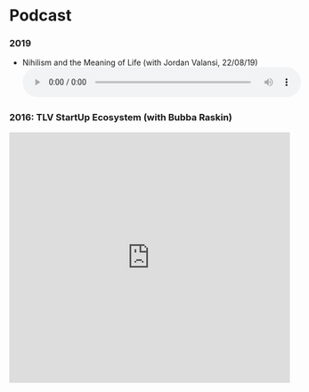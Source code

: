 <style>
	audio { width: 500px; }
</style>
# Podcast 

### 2019 

* Nihilism and the Meaning of Life (with Jordan Valansi, 22/08/19) <audio controls><source src="audio/mannys.mp3" type="audio/mp3"></audio>

### 2016: TLV StartUp Ecosystem (with Bubba Raskin)

<iframe width="100%" height="450" scrolling="no" frameborder="no" src="https://w.soundcloud.com/player/?url=https%3A//api.soundcloud.com/playlists/190833437&amp;auto_play=false&amp;hide_related=false&amp;show_comments=true&amp;show_user=true&amp;show_reposts=false&amp;visual=true"></iframe>